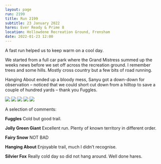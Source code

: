 ```yaml
---
layout: page
run: 2199
title: Run 2199
subtitle: 23 January 2022
hares: Ever Ready & Prime 8
location: Hollowdene Recreation Ground, Frensham
date: 2022-01-23 12:00
---
```

A fast run helped us to keep warm on a cool day.

We started from a full car park where the Grand Mistress summed up the weeks news before we set off across the recreation ground. I remember trees and some hills. Mostly cross country but a few bits of road running.

Hanging About ended up a bloody mess, Sanyu got a down-down for observation – noticed that we could short cut down from a hilltop to save a couple of hundred yards – thank you Fuggles.

<img src="{{ '/assets/img/scribe/2198/2198-1.jpg' | prepend: site.baseurl }}" class="post-img">
<img src="{{ '/assets/img/scribe/2198/2198-2.jpg' | prepend: site.baseurl }}" class="post-img">
<img src="{{ '/assets/img/scribe/2198/2198-3.jpg' | prepend: site.baseurl }}" class="post-img">
<img src="{{ '/assets/img/scribe/2198/2198-4.jpg' | prepend: site.baseurl }}" class="post-img">
<img src="{{ '/assets/img/scribe/2198/2198-5.jpg' | prepend: site.baseurl }}" class="post-img">

A selection of comments:

__Fuggles__ Cold but good trail.

__Jolly Green Giant__ Excellent run. Plenty of known territory in different order.

__Fairy Snow__ NOT BAD

__Hanging About__ Enjoyable trail, much I didn’t recognise.

__Silvier Fox__ Really cold day so did not hang around. Well done hares.

